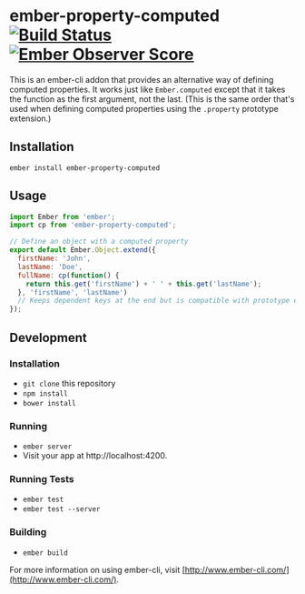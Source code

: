 # ember-property-computed [![Build Status](https://travis-ci.org/pgengler/ember-property-computed.svg?branch=master)](https://travis-ci.org/pgengler/ember-property-computed) [![Ember Observer Score](http://emberobserver.com/badges/ember-property-computed.svg)](http://emberobserver.com/addons/ember-property-computed)

This is an ember-cli addon that provides an alternative way of defining computed properties. It works just like `Ember.computed` except that it takes the function as the first argument, not the last. (This is the same order that's used when defining computed properties using the `.property` prototype extension.)

## Installation
```
ember install ember-property-computed
```

## Usage
```js
import Ember from 'ember';
import cp from 'ember-property-computed';

// Define an object with a computed property
export default Ember.Object.extend({
  firstName: 'John',
  lastName: 'Doe',
  fullName: cp(function() {
    return this.get('firstName') + ' ' + this.get('lastName');
  }, 'firstName', 'lastName') 
  // Keeps dependent keys at the end but is compatible with prototype extensions being disabled. 
});
```

## Development

### Installation

* `git clone` this repository
* `npm install`
* `bower install`

### Running

* `ember server`
* Visit your app at http://localhost:4200.

### Running Tests

* `ember test`
* `ember test --server`

### Building

* `ember build`

For more information on using ember-cli, visit [http://www.ember-cli.com/](http://www.ember-cli.com/).
